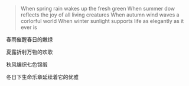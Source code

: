 >When spring rain wakes up the fresh green
When summer dow reflects the joy of all living creatures
When autumn wind waves a corlorful world
When winter sunlight supports life as elegantly as it ever is

春雨催醒春日的嫩绿

夏露折射万物的欢歌

秋风编织七色锦缎

冬日下生命乐章延续着它的优雅
